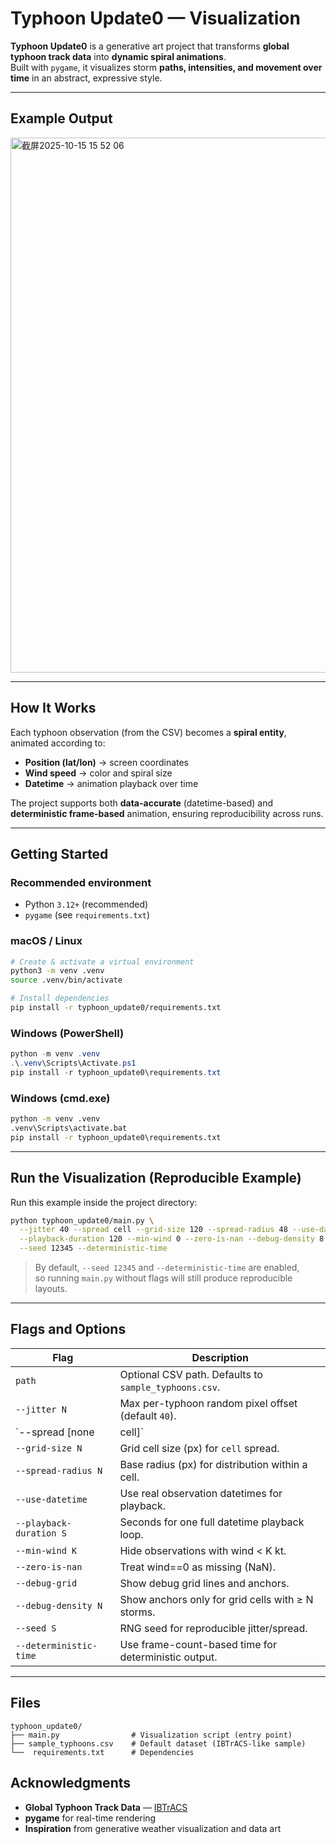 # Typhoon Update0 — Visualization
**Typhoon Update0** is a generative art project that transforms **global typhoon track data** into **dynamic spiral animations**.  
Built with `pygame`, it visualizes storm **paths, intensities, and movement over time** in an abstract, expressive style.

---

## Example Output

<img width="1187" height="856" alt="截屏2025-10-15 15 52 06" src="https://github.com/user-attachments/assets/a76f2d36-fe16-4a58-8da5-faa9ec7d4dce" />

---

## How It Works

Each typhoon observation (from the CSV) becomes a **spiral entity**, animated according to:

- **Position (lat/lon)** → screen coordinates  
- **Wind speed** → color and spiral size  
- **Datetime** → animation playback over time

The project supports both **data-accurate** (datetime-based) and **deterministic frame-based** animation, ensuring reproducibility across runs.

---

## Getting Started

### Recommended environment

- Python `3.12+` (recommended)
- `pygame` (see `requirements.txt`)

### macOS / Linux

```bash
# Create & activate a virtual environment
python3 -m venv .venv
source .venv/bin/activate

# Install dependencies
pip install -r typhoon_update0/requirements.txt
```

### Windows (PowerShell)

```powershell
python -m venv .venv
.\.venv\Scripts\Activate.ps1
pip install -r typhoon_update0\requirements.txt
```

### Windows (cmd.exe)

```cmd
python -m venv .venv
.venv\Scripts\activate.bat
pip install -r typhoon_update0\requirements.txt
```

---

## Run the Visualization (Reproducible Example)

Run this example inside the project directory:

```bash
python typhoon_update0/main.py \
  --jitter 40 --spread cell --grid-size 120 --spread-radius 48 --use-datetime \
  --playback-duration 120 --min-wind 0 --zero-is-nan --debug-density 8 \
  --seed 12345 --deterministic-time
```

> By default, `--seed 12345` and `--deterministic-time` are enabled,  
> so running `main.py` without flags will still produce reproducible layouts.

---

## Flags and Options

| Flag | Description |
|------|--------------|
| `path` | Optional CSV path. Defaults to `sample_typhoons.csv`. |
| `--jitter N` | Max per-typhoon random pixel offset (default `40`). |
| `--spread [none|cell]` | Layout mode. `cell` spreads typhoons within map grid cells. |
| `--grid-size N` | Grid cell size (px) for `cell` spread. |
| `--spread-radius N` | Base radius (px) for distribution within a cell. |
| `--use-datetime` | Use real observation datetimes for playback. |
| `--playback-duration S` | Seconds for one full datetime playback loop. |
| `--min-wind K` | Hide observations with wind < K kt. |
| `--zero-is-nan` | Treat wind==0 as missing (NaN). |
| `--debug-grid` | Show debug grid lines and anchors. |
| `--debug-density N` | Show anchors only for grid cells with ≥ N storms. |
| `--seed S` | RNG seed for reproducible jitter/spread. |
| `--deterministic-time` | Use frame-count-based time for deterministic output. |

---

## Files

```
typhoon_update0/
├── main.py                # Visualization script (entry point)
├── sample_typhoons.csv    # Default dataset (IBTrACS-like sample)
└──  requirements.txt      # Dependencies
```

## Acknowledgments

- **Global Typhoon Track Data** — [IBTrACS](https://www.ncdc.noaa.gov/ibtracs/)  
- **pygame** for real-time rendering  
- **Inspiration** from generative weather visualization and data art
